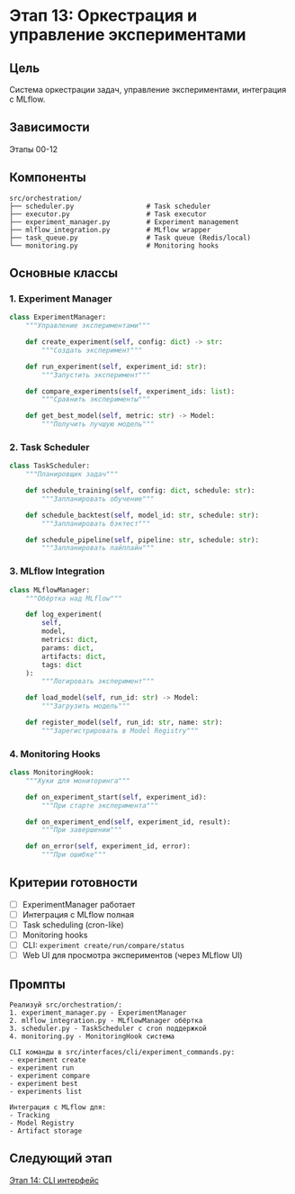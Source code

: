 # Этап 13: Оркестрация и управление экспериментами

## Цель
Система оркестрации задач, управление экспериментами, интеграция с MLflow.

## Зависимости
Этапы 00-12

## Компоненты

```
src/orchestration/
├── scheduler.py                  # Task scheduler
├── executor.py                   # Task executor
├── experiment_manager.py         # Experiment management
├── mlflow_integration.py         # MLflow wrapper
├── task_queue.py                 # Task queue (Redis/local)
└── monitoring.py                 # Monitoring hooks
```

## Основные классы

### 1. Experiment Manager
```python
class ExperimentManager:
    """Управление экспериментами"""

    def create_experiment(self, config: dict) -> str:
        """Создать эксперимент"""

    def run_experiment(self, experiment_id: str):
        """Запустить эксперимент"""

    def compare_experiments(self, experiment_ids: list):
        """Сравнить эксперименты"""

    def get_best_model(self, metric: str) -> Model:
        """Получить лучшую модель"""
```

### 2. Task Scheduler
```python
class TaskScheduler:
    """Планировщик задач"""

    def schedule_training(self, config: dict, schedule: str):
        """Запланировать обучение"""

    def schedule_backtest(self, model_id: str, schedule: str):
        """Запланировать бэктест"""

    def schedule_pipeline(self, pipeline: str, schedule: str):
        """Запланировать пайплайн"""
```

### 3. MLflow Integration
```python
class MLflowManager:
    """Обёртка над MLflow"""

    def log_experiment(
        self,
        model,
        metrics: dict,
        params: dict,
        artifacts: dict,
        tags: dict
    ):
        """Логировать эксперимент"""

    def load_model(self, run_id: str) -> Model:
        """Загрузить модель"""

    def register_model(self, run_id: str, name: str):
        """Зарегистрировать в Model Registry"""
```

### 4. Monitoring Hooks
```python
class MonitoringHook:
    """Хуки для мониторинга"""

    def on_experiment_start(self, experiment_id):
        """При старте эксперимента"""

    def on_experiment_end(self, experiment_id, result):
        """При завершении"""

    def on_error(self, experiment_id, error):
        """При ошибке"""
```

## Критерии готовности

- [ ] ExperimentManager работает
- [ ] Интеграция с MLflow полная
- [ ] Task scheduling (cron-like)
- [ ] Monitoring hooks
- [ ] CLI: `experiment create/run/compare/status`
- [ ] Web UI для просмотра экспериментов (через MLflow UI)

## Промпты

```
Реализуй src/orchestration/:
1. experiment_manager.py - ExperimentManager
2. mlflow_integration.py - MLflowManager обёртка
3. scheduler.py - TaskScheduler с cron поддержкой
4. monitoring.py - MonitoringHook система

CLI команды в src/interfaces/cli/experiment_commands.py:
- experiment create
- experiment run
- experiment compare
- experiment best
- experiments list

Интеграция с MLflow для:
- Tracking
- Model Registry
- Artifact storage
```

## Следующий этап
[Этап 14: CLI интерфейс](Этап_14_CLI_интерфейс.md)
